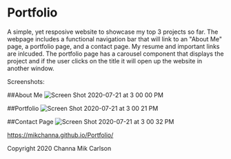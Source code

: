# Portfolio

A simple, yet resposive website to showcase my top 3 projects so far.  The webpage includes a functional navigation bar that will link to an "About Me" page, a portfolio page, and a contact page.  My resume and important links are inlcuded.  The portfolio page has a carousel component that displays the project and if the user clicks on the title it will open up the website in another window.

Screenshots:

##About Me
![Screen Shot 2020-07-21 at 3 00 00 PM](https://user-images.githubusercontent.com/61893686/88095448-291a1f00-cb63-11ea-82de-ccd45eda3d0e.png)


##Portfolio
![Screen Shot 2020-07-21 at 3 00 21 PM](https://user-images.githubusercontent.com/61893686/88095466-30d9c380-cb63-11ea-9fc2-d39e152f522a.png)

##Contact Page
![Screen Shot 2020-07-21 at 3 00 32 PM](https://user-images.githubusercontent.com/61893686/88095496-3d5e1c00-cb63-11ea-960f-63c8e578e1fb.png)


https://mikchanna.github.io/Portfolio/

Copyright 2020 Channa Mik Carlson
